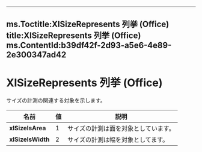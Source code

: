 

---
ms.Toctitle:XlSizeRepresents 列挙 (Office)
title:XlSizeRepresents 列挙 (Office)
ms.ContentId:b39df42f-2d93-a5e6-4e89-2e300347ad42
---
# XlSizeRepresents 列挙 (Office)




サイズの計測の関連する対象を示します。

|**名前**|**値**|**説明**|
|---|---|---|
|**xlSizeIsArea**|1|サイズの計測は面を対象としています。|
|**xlSizeIsWidth**|2|サイズの計測は幅を対象としてます。|




